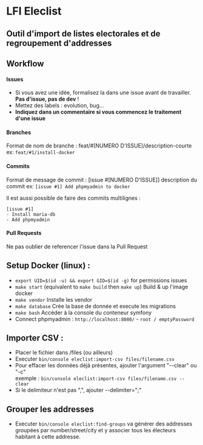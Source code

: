 # LFI Eleclist
## Outil d'import de listes electorales et de regroupement d'addresses

## Workflow
#### Issues
- Si vous avez une idée, formalisez la dans une issue avant de travailler. **Pas d'issue, pas de dev** !
- Mettez des labels : evolution, bug...
- **Indiquez dans un commentaire si vous commencez le traitement d'une issue**

#### Branches
Format de nom de branche : feat/#[NUMERO D'ISSUE]/description-courte  
ex: `feat/#1/install-docker`

#### Commits
Format de message de commit : [issue #[NUMERO D'ISSUE]] description du commit
ex: `[issue #1] Add phpmyadmin to docker`  

Il est aussi possible de faire des commits multilignes :
```
[issue #1]
- Install maria-db
- Add phpmyadmin
```

#### Pull Requests
Ne pas oublier de referencer l'issue dans la Pull Request

## Setup Docker (linux) :
- `export UID=$(id -u) && export GID=$(id -g)` for permissions issues
- `make start` (equivalent to `make build` then `make up`) Build & up l'image docker
- `make vendor` Installe les vendor
- `make database` Crée la base de donnée et execute les migrations
- `make bash` Accéder à la console du conteneur symfony
- Connect phpmyadmin : `http://localhost:8080/` - `root / emptyPassword`

## Importer CSV :
- Placer le fichier dans /files (ou ailleurs)
- Executer `bin/console eleclist:import-csv files/filename.csv`
- Pour effacer les données déjà présentes, ajouter l'argument "--clear" ou "-c"  
  exemple : `bin/console eleclist:import-csv files/filename.csv --clear`
- Si le delimiteur n'est pas ",", ajouter --delimiter=";"

## Grouper les addresses
- Executer `bin/console eleclist:find-groups` va générer des addresses groupées par number/street/city et y associer tous les électeurs habitant à cette addresse.
